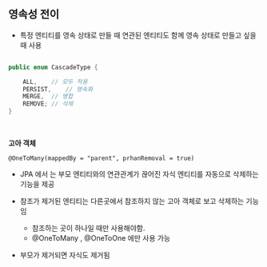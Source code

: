 



## 영속성 전이

- 특정 엔티티를 영속 상태로 만들 때 연관된 엔티티도 함께 영속 상태로 만들고 싶을 때 사용



```java

public enum CascadeType {

	ALL,	// 모두 적용
	PERSIST,	// 영속화
	MERGE,	// 병합
	REMOVE; // 삭제
}

```

<BR>

**고아 객체**

`@OneToMany(mappedBy = "parent", prhanRemoval = true)`

- JPA 에서 는 부모 엔티티와의 연관관계가 끊어진 자식 엔티티를 자동으로 삭제하는 기능을 제공

- 참조가 제거된 엔티티는 다른곳에서 참조하지 않는 고아 객체로 보고 삭제하는 기능임
	- 참조하는 곳이 하나일 때만 사용해야함.
	- @OneToMany , @OneToOne 에만 사용 가능

- 부모가 제거되면 자식도 제거됨

